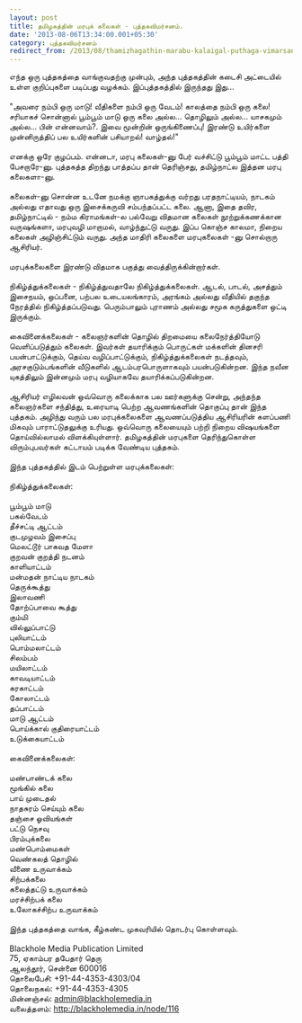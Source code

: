 ```yaml
---
layout: post
title: தமிழகத்தின் மரபுக் கலைகள் - புத்தகவிமர்சனம்.
date: '2013-08-06T13:34:00.001+05:30'
category: புத்தகவிமர்சனம்
redirect_from: /2013/08/thamizhagathin-marabu-kalaigal-puthaga-vimarsanam.html
---
```


எந்த ஒரு புத்தகத்தை வாங்குவதற்கு முன்பும், அந்த புத்தகத்தின் கடைசி அட்டையில் உள்ள குறிப்புகளை படிப்பது வழக்கம். இப்புத்தகத்தில் இருந்தது இது...<br />
<br />
"அவரை நம்பி ஒரு மாடு! வீதிகளை நம்பி ஒரு வேடம்! காலத்தை நம்பி ஒரு கலை! சரியாகச் சொன்னால் பூம்பூம் மாடு ஒரு கலை அல்ல... தொழிலும் அல்ல... யாசகமும் அல்ல... பின் என்னவாம்?. இவை மூன்றின் ஒருங்கிணைப்பு! இரண்டு உயிர்களை முன்னிருத்திப் பல உயிர்களின் பசியாறல்! வாழ்தல்!"<br />
<br />
எனக்கு ஒரே குழப்பம். என்னடா, மரபு கலைகள்-னு பேர் வச்சிட்டு பூம்பூம் மாட்ட பத்தி பேசறாரே-னு. புத்தகத்த திறந்து பாத்தப்ப தான் தெரிஞ்சது, தமிழ்நாட்ல இத்தன மரபு கலைகளா-னு.<br />
<br />
கலைகள்-னு சொன்ன உடனே நமக்கு ஞாபகத்துக்கு வர்றது பரதநாட்டியம், நாடகம் அல்லது எதாவது ஒரு இசைக்கருவி சம்பந்தப்பட்ட கலை. ஆனா, இதை தவிர, தமிழ்நாட்டில் - நம்ம கிராமங்கள்-ல பல்வேறு விதமான கலைகள் நூற்றுக்கணக்கான வருஷங்களா, மரபுவழி மாறாமல், வாழ்ந்துட்டு வருது. இப்ப கொஞ்ச காலமா, நிறைய கலைகள் அழிஞ்சிட்டும் வருது. அந்த மாதிரி கலைகளை மரபுகலைகள் -னு சொல்றாரு ஆசிரியர்.<br />
<br />
மரபுக்கலைகளை இரண்டு விதமாக பகுத்து வைத்திருக்கின்றார்கள்.<br />
<br />
நிகிழ்த்துக்கலைகள் - நிகிழ்த்துவதாலே நிகிழ்த்துக்கலைகள். ஆடல், பாடல், அசத்தும் இசைநயம், ஒப்பனை, பற்பல உடையலங்காரம், அரங்கம் அல்லது வீதியில் தகுந்த நேரத்தில் நிகிழ்த்தப்படுவது. பெரும்பாலும் புராணம் அல்லது சமூக கருத்துகளை ஒட்டி இருக்கும்.<br />
<br />
கைவினைக்கலைகள் - கலைஞர்களின் தொழில் திறமையை கலைநேர்த்தியோடு வெளிப்படுத்தும் கலைகள். இவர்கள் தயாரிக்கும் பொருட்கள் மக்களின் தினசரி பயன்பாட்டுக்கும், தெய்வ வழிப்பாட்டுக்கும், நிகிழ்த்துக்கலைகள் நடத்தவும், அரசகுடும்பங்களின் வீடுகளில் ஆடம்பரபொருளாகவும் பயன்படுகின்றன. இந்த நவீன யுகத்திலும் இன்னமும் மரபு வழியாகவே தயாரிக்கப்படுகின்றன.<br />
<br />
ஆசிரியர் எழிலவன் ஒவ்வொரு கலைக்காக பல ஊர்களுக்கு சென்று, அந்தந்த கலைஞர்களை சந்தித்து, உரையாடி பெற்ற ஆவணங்களின் தொகுப்பு தான் இந்த புத்தகம். அழிந்து வரும் பல மரபுக்கலைகளை ஆவணப்படுத்திய ஆசிரியரின் களப்பணி மிகவும் பாராட்டுதலுக்கு உரியது. ஒவ்வொரு கலையையும் பற்றி நிறைய விஷயங்களை தொய்வில்லாமல் விளக்கியுள்ளார். தமிழகத்தின் மரபுகளை தெரிந்துகொள்ள விரும்புபவர்கள் கட்டாயம் படிக்க வேண்டிய புத்தகம்.<br />
<br />
இந்த புத்தகத்தில் இடம் பெற்றுள்ள மரபுக்கலைகள்:<br />
<br />
நிகிழ்த்துக்கலைகள்:<br />
<br />
பூம்பூம் மாடு<br />
பகல்வேடம்<br />
தீச்சட்டி ஆட்டம்<br />
குடமுழவம் இசைப்பு<br />
மெலட்டூர் பாகவத மேளா<br />
குறவன் குறத்தி நடனம்<br />
காளியாட்டம்<br />
மன்மதன் நாட்டிய நாடகம்<br />
தெருக்கூத்து<br />
இலாவணி<br />
தோற்ப்பாவை கூத்து<br />
கும்மி<br />
வில்லுப்பாட்டு<br />
புலியாட்டம்<br />
பொம்மலாட்டம்<br />
சிலம்பம்<br />
மயிலாட்டம்<br />
காவடியாட்டம்<br />
கரகாட்டம்<br />
கோலாட்டம்<br />
தப்பாட்டம்<br />
மாடு ஆட்டம்<br />
பொய்க்கால் குதிரையாட்டம்<br />
உடுக்கையாட்டம்<br />
<br />
கைவினைக்கலைகள்:<br />
<br />
மண்பாண்டக் கலை<br />
மூங்கில் கலை<br />
பாய் முடைதல்<br />
நாதசுரம் செய்யும் கலை<br />
தஞ்சை ஓவியங்கள்<br />
பட்டு நெசவு<br />
பிரம்புக்கலை<br />
மண்பொம்மைகள்<br />
வெண்கலத் தொழில்<br />
வீணை உருவாக்கம்<br />
சிற்பக்கலை<br />
கலைத்தட்டு உருவாக்கம்<br />
மரச்சிற்பக் கலை<br />
உலோகச்சிற்ப உருவாக்கம்<br />
<br />
இந்த புத்தகத்தை வாங்க, கீழ்கண்ட முகவரியில் தொடர்பு கொள்ளவும்.<br />
<br />
Blackhole Media Publication Limited<br />
75, ஏகாம்பர தபேதார் தெரு<br />
ஆலந்தூர், சென்னை 600016<br />
தொலைபேசி: +91-44-4353-4303/04<br />
தொலைநகல்: +91-44-4353-4305<br />
மின்னஞ்சல்: admin@blackholemedia.in<br />
வலைத்தளம்: http://blackholemedia.in/node/116<br />
<br />